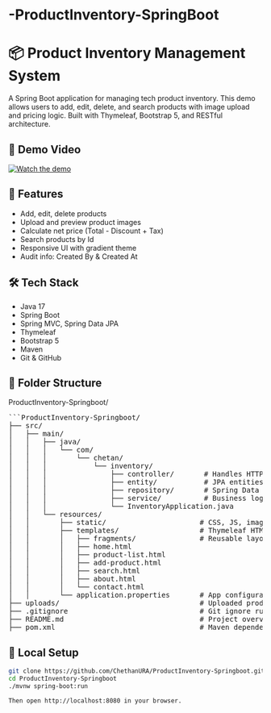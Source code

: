 # -ProductInventory-SpringBoot
# 📦 Product Inventory Management System

A Spring Boot application for managing tech product inventory. This demo allows users to add, edit, delete, and search products with image upload and pricing logic. Built with Thymeleaf, Bootstrap 5, and RESTful architecture.

## 🎥 Demo Video

[![Watch the demo](https://img.youtube.com/vi/oEmrC52DHdg/0.jpg)](https://youtu.be/oEmrC52DHdg?si=P1kcTS2WQTN4FXEE)

## 🚀 Features

- Add, edit, delete products
- Upload and preview product images
- Calculate net price (Total - Discount + Tax)
- Search products by Id
- Responsive UI with gradient theme
- Audit info: Created By & Created At

## 🛠️ Tech Stack

- Java 17
- Spring Boot
- Spring MVC, Spring Data JPA
- Thymeleaf
- Bootstrap 5
- Maven
- Git & GitHub

## 📂 Folder Structure
ProductInventory-Springboot/
<pre>```ProductInventory-Springboot/
├── src/
│   ├── main/
│   │   ├── java/
│   │   │   └── com/
│   │   │       └── chetan/
│   │   │           └── inventory/
│   │   │               ├── controller/       # Handles HTTP requests
│   │   │               ├── entity/           # JPA entities (Product.java, etc.)
│   │   │               ├── repository/       # Spring Data JPA interfaces
│   │   │               ├── service/          # Business logic
│   │   │               └── InventoryApplication.java
│   │   └── resources/
│   │       ├── static/                      # CSS, JS, images
│   │       ├── templates/                   # Thymeleaf HTML files
│   │       │   ├── fragments/               # Reusable layout parts (navbar, footer)
│   │       │   ├── home.html
│   │       │   ├── product-list.html
│   │       │   ├── add-product.html
│   │       │   ├── search.html
│   │       │   ├── about.html
│   │       │   └── contact.html
│   │       └── application.properties       # App configuration
├── uploads/                                 # Uploaded product images
├── .gitignore                               # Git ignore rules
├── README.md                                # Project overview
├── pom.xml                                  # Maven dependencies```</pre>



## 🧪 Local Setup

```bash
git clone https://github.com/ChethanURA/ProductInventory-Springboot.git
cd ProductInventory-Springboot
./mvnw spring-boot:run

Then open http://localhost:8080 in your browser.
